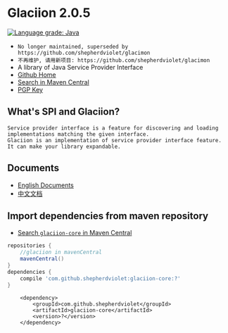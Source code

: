 # Glaciion 2.0.5

[![Language grade: Java](https://img.shields.io/lgtm/grade/java/g/shepherdviolet/glaciion.svg?logo=lgtm&logoWidth=18)](https://lgtm.com/projects/g/shepherdviolet/glaciion/context:java)

* `No longer maintained, superseded by https://github.com/shepherdviolet/glacimon`
* `不再维护, 请用新项目: https://github.com/shepherdviolet/glacimon`
* A library of Java Service Provider Interface
* [Github Home](https://github.com/shepherdviolet/glaciion)
* [Search in Maven Central](https://search.maven.org/search?q=g:com.github.shepherdviolet)
* [PGP Key](https://keyserver.ubuntu.com/pks/lookup?search=0x90998B78AABD6E96&fingerprint=on&op=index)

## What's SPI and Glaciion?

```text
Service provider interface is a feature for discovering and loading implementations matching the given interface. 
Glaciion is an implementation of service provider interface feature. It can make your library expandable. 
```

## Documents

* [English Documents](https://github.com/shepherdviolet/glaciion/blob/master/docs/index.md)
* [中文文档](https://github.com/shepherdviolet/glaciion/blob/master/docs/index-cn.md)

## Import dependencies from maven repository

* [Search `glaciion-core` in Maven Central](https://search.maven.org/search?q=g:com.github.shepherdviolet%20a:glaciion-core)

```gradle
repositories {
    //glaciion in mavenCentral
    mavenCentral()
}
dependencies {
    compile 'com.github.shepherdviolet:glaciion-core:?'
}
```

```maven
    <dependency>    
        <groupId>com.github.shepherdviolet</groupId>
        <artifactId>glaciion-core</artifactId>
        <version>?</version> 
    </dependency>
```
